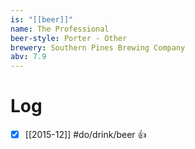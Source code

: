 ```yaml
---
is: "[[beer]]"
name: The Professional
beer-style: Porter - Other
brewery: Southern Pines Brewing Company
abv: 7.9
---
```

# Log
- [x] [[2015-12]] #do/drink/beer 👍
